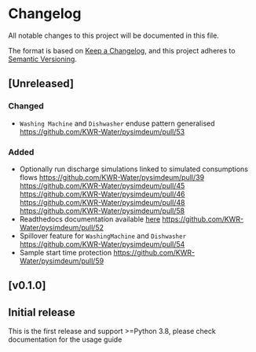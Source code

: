 <!---
Changelog headings can be any of:

Added: for new features.
Changed: for changes in existing functionality.
Deprecated: for soon-to-be removed features.
Removed: for now removed features.
Fixed: for any bug fixes.
Security: in case of vulnerabilities.

Release headings should be of the form:
## [X.Y.Z] - YEAR-MONTH-DAY
-->

# Changelog

All notable changes to this project will be documented in this file.

The format is based on [Keep a Changelog](https://keepachangelog.com/en/1.1.0/),
and this project adheres to [Semantic Versioning](https://semver.org/spec/v2.0.0.html).

## [Unreleased]

### Changed

- `Washing Machine` and `Dishwasher` enduse pattern generalised https://github.com/KWR-Water/pysimdeum/pull/53

### Added

- Optionally run discharge simulations linked to simulated consumptions flows https://github.com/KWR-Water/pysimdeum/pull/39   https://github.com/KWR-Water/pysimdeum/pull/45   https://github.com/KWR-Water/pysimdeum/pull/46   https://github.com/KWR-Water/pysimdeum/pull/48   https://github.com/KWR-Water/pysimdeum/pull/58   
- Readthedocs documentation available [here](https://pysimdeum.readthedocs.io/en/latest/) https://github.com/KWR-Water/pysimdeum/pull/52
- Spillover feature for `WashingMachine` and `Dishwasher` https://github.com/KWR-Water/pysimdeum/pull/54
- Sample start time protection https://github.com/KWR-Water/pysimdeum/pull/59

## [v0.1.0]

## Initial release

This is the first release and support >=Python 3.8, please check documentation for the usage guide